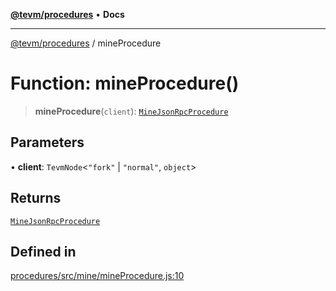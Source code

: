 [**@tevm/procedures**](../README.md) • **Docs**

***

[@tevm/procedures](../globals.md) / mineProcedure

# Function: mineProcedure()

> **mineProcedure**(`client`): [`MineJsonRpcProcedure`](../type-aliases/MineJsonRpcProcedure.md)

## Parameters

• **client**: `TevmNode`\<`"fork"` \| `"normal"`, `object`\>

## Returns

[`MineJsonRpcProcedure`](../type-aliases/MineJsonRpcProcedure.md)

## Defined in

[procedures/src/mine/mineProcedure.js:10](https://github.com/evmts/tevm-monorepo/blob/main/packages/procedures/src/mine/mineProcedure.js#L10)
